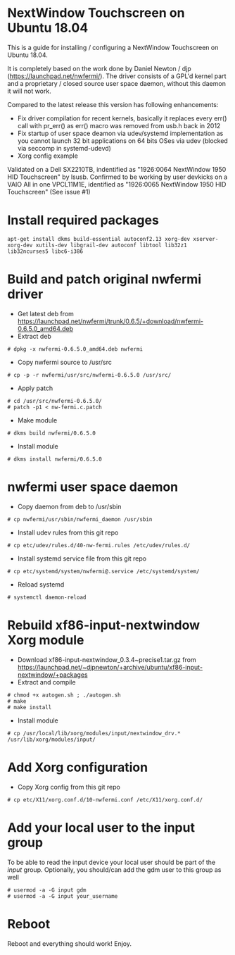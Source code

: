 # NextWindow Touchscreen on Ubuntu 18.04

This is a guide for installing / configuring a NextWindow Touchscreen on Ubuntu 18.04.

It is completely based on the work done by Daniel Newton / djp (https://launchpad.net/nwfermi/).
The driver consists of a GPL'd kernel part and a proprietary / closed source user space daemon, without this daemon it will not work.

Compared to the latest release this version has following enhancements:

- Fix driver compilation for recent kernels, basically it replaces every err() call with pr_err() as err() macro was removed from usb.h back in 2012
- Fix startup of user space deamon via udev/systemd implementation as you cannot launch 32 bit applications on 64 bits OSes via udev (blocked via seccomp in systemd-udevd)
- Xorg config example

Validated on a Dell SX2210TB, indentified as "1926:0064 NextWindow 1950 HID Touchscreen" by lsusb.
Confirmed to be working by user devkicks on a VAIO All in one VPCL11M1E, identified as "1926:0065 NextWindow 1950 HID Touchscreen" (See issue #1) 

# Install required packages

```
apt-get install dkms build-essential autoconf2.13 xorg-dev xserver-xorg-dev xutils-dev libgrail-dev autoconf libtool lib32z1 lib32ncurses5 libc6-i386
```

# Build and patch original nwfermi driver

- Get latest deb from https://launchpad.net/nwfermi/trunk/0.6.5/+download/nwfermi-0.6.5.0_amd64.deb
- Extract deb
```
# dpkg -x nwfermi-0.6.5.0_amd64.deb nwfermi
```
- Copy nwfermi source to /usr/src
```
# cp -p -r nwfermi/usr/src/nwfermi-0.6.5.0 /usr/src/
```
- Apply patch
```
# cd /usr/src/nwfermi-0.6.5.0/
# patch -p1 < nw-fermi.c.patch
```
- Make module
```
# dkms build nwfermi/0.6.5.0
```
- Install module
```
# dkms install nwfermi/0.6.5.0
```

# nwfermi user space daemon

- Copy daemon from deb to /usr/sbin
```
# cp nwfermi/usr/sbin/nwfermi_daemon /usr/sbin
```
- Install udev rules from this git repo
```
# cp etc/udev/rules.d/40-nw-fermi.rules /etc/udev/rules.d/
```
- Install systemd service file from this git repo
```
# cp etc/systemd/system/nwfermi@.service /etc/systemd/system/
```
- Reload systemd
```
# systemctl daemon-reload
```

# Rebuild xf86-input-nextwindow Xorg module

- Download xf86-input-nextwindow_0.3.4~precise1.tar.gz from https://launchpad.net/~djpnewton/+archive/ubuntu/xf86-input-nextwindow/+packages
- Extract and compile
```
# chmod +x autogen.sh ; ./autogen.sh
# make
# make install
```
- Install module
```
# cp /usr/local/lib/xorg/modules/input/nextwindow_drv.* /usr/lib/xorg/modules/input/
```

# Add Xorg configuration
- Copy Xorg config from this git repo
```
# cp etc/X11/xorg.conf.d/10-nwfermi.conf /etc/X11/xorg.conf.d/
```

# Add your local user to the input group

To be able to read the input device your local user should be part of the *input* group.
Optionally, you should/can add the gdm user to this group as well

```
# usermod -a -G input gdm
# usermod -a -G input your_username
```

# Reboot

Reboot and everything should work! Enjoy.
